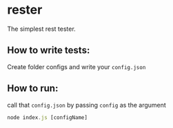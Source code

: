 # rester

The simplest rest tester.


## How to write tests:
Create folder configs and write your `config.json`


## How to run:
call that `config.json` by passing `config` as the argument

```javascript
node index.js [configName]
```
